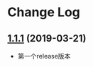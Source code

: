 # Change Log
## [1.1.1](https://github.com/ForgetSky/ForgetSkyWanAndroid) (2019-03-21)

- 第一个release版本



